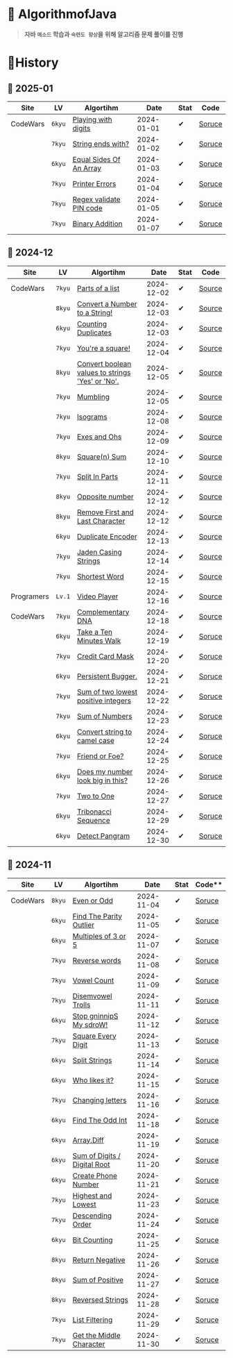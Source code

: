 # 👟 **AlgorithmofJava**
> **자바 `메소드` 학습과 `숙련도 향상`을 위해 알고리즘 문제 풀이를 진행**
# 🔖**History**
## 📘 **2025-01**
| **Site**   | LV     | **Algortihm**                                                                                                                                     | **Date**   | **Stat**  | **Code**                                                                                                                                       |
| ---------- | ------ | ------------------------------------------------------------------------------------------------------------------------------------------------- | ---------- | --------- | ---------------------------------------------------------------------------------------------------------------------------------------------- |
| CodeWars   | `6kyu` | [Playing with digits](https://www.codewars.com/kata/5552101f47fc5178b1000050)                                                                     | 2024-01-01 | ✔        | [Soruce](https://github.com/chaltteog/AlgorithmofJava/blob/main/Codewars/Detect_Pangram/algorithm.java)                                        |
|            | `7kyu` | [String ends with?](https://www.codewars.com/kata/51f2d1cafc9c0f745c00037d)                                                                       | 2024-01-02 | ✔        | [Soruce](https://github.com/chaltteog/AlgorithmofJava/blob/main/Codewars/String_ends_with/algorithm.java)                                      |
|            | `6kyu` | [Equal Sides Of An Array](https://www.codewars.com/kata/5679aa472b8f57fb8c000047)                                                                 | 2024-01-03 | ✔        | [Soruce](https://github.com/chaltteog/AlgorithmofJava/blob/main/Codewars/Equal_Sides_Of_An_Array/algorithm.java)                               |
|            | `7kyu` | [Printer Errors](https://www.codewars.com/kata/5679aa472b8f57fb8c000047)                                                                          | 2024-01-04 | ✔        | [Soruce](https://github.com/chaltteog/AlgorithmofJava/blob/main/Codewars/Printer_Errors/algorithm.java)                                        |
|            | `7kyu` | [Regex validate PIN code](https://www.codewars.com/kata/55f8a9c06c018a0d6e000132)                                                                 | 2024-01-05 | ✔        | [Soruce](https://github.com/chaltteog/AlgorithmofJava/blob/main/Codewars/Regex_validate_PIN_code/algorithm.java)                               |
|            | `7kyu` | [Binary Addition](https://www.codewars.com/kata/551f37452ff852b7bd000139)                                                                         | 2024-01-07 | ✔        | [Soruce](https://github.com/chaltteog/AlgorithmofJava/blob/main/Codewars/Binary_Addition/algorithm.java)                                       |
## 📘 **2024-12**
| **Site**   | LV     | **Algortihm**                                                                                                                                     | **Date**   | **Stat**  | **Code**                                                                                                                                       |
| ---------- | ------ | ------------------------------------------------------------------------------------------------------------------------------------------------- | ---------- | --------- | ---------------------------------------------------------------------------------------------------------------------------------------------- |
| CodeWars   | `7kyu` | [Parts of a list](https://www.codewars.com/kata/56f3a1e899b386da78000732)                                                                         | 2024-12-02 | ✔        | [Source](https://github.com/chaltteog/AlgorithmofJava/blob/main/Codewars/Parts_of_a_list/algorithm.java)                                       |
|            | `8kyu` | [Convert a Number to a String!](https://www.codewars.com/kata/5265326f5fda8eb1160004c8)                                                           | 2024-12-03 | ✔        | [Source](https://github.com/chaltteog/AlgorithmofJava/tree/main/Codewars/Convert_a_Number_to_a_String)                                         |
|            | `6kyu` | [Counting Duplicates](https://www.codewars.com/kata/54bf1c2cd5b56cc47f0007a1)                                                                     | 2024-12-03 | ✔        | [Source](https://github.com/chaltteog/AlgorithmofJava/blob/main/Codewars/Counting_Duplicates/algorithm.java)                                   |
|            | `7kyu` | [You're a square!](https://www.codewars.com/kata/54c27a33fb7da0db0100040e)                                                                        | 2024-12-04 | ✔        | [Source](https://github.com/chaltteog/AlgorithmofJava/blob/main/Codewars/You're_a_square/algorithm.java)                                       |
|            | `8kyu` | [Convert boolean values to strings 'Yes' or 'No'.](https://www.codewars.com/kata/5265326f5fda8eb1160004c8)                                        | 2024-12-05 | ✔        | [Source](https://github.com/chaltteog/AlgorithmofJava/blob/main/Codewars/Convert_boolean_values_to_strings_Yes_or_No/algorithm.java)           |
|            | `7kyu` | [Mumbling](https://www.codewars.com/kata/5667e8f4e3f572a8f2000039)                                                                                | 2024-12-05 | ✔        | [Source](https://github.com/chaltteog/AlgorithmofJava/blob/main/Codewars/Mumbling/algorithm.java)                                              |
|            | `7kyu` | [Isograms](https://www.codewars.com/kata/54ba84be607a92aa900000f1)                                                                                | 2024-12-08 | ✔        | [Source](https://github.com/chaltteog/AlgorithmofJava/blob/main/Codewars/Isograms/algorithm.java)                                              |
|            | `7kyu` | [Exes and Ohs](https://www.codewars.com/kata/55908aad6620c066bc00002a)                                                                            | 2024-12-09 | ✔        | [Source](https://github.com/chaltteog/AlgorithmofJava/blob/main/Codewars/Exes_and_Ohs/algorithm.java)                                          |
|            | `8kyu` | [Square(n) Sum](https://www.codewars.com/kata/515e271a311df0350d00000f)                                                                           | 2024-12-10 | ✔        | [Source](https://github.com/chaltteog/AlgorithmofJava/tree/main/Codewars/Square(n)_Sum)                                                        |
|            | `7kyu` | [Split In Parts](https://www.codewars.com/kata/5650ab06d11d675371000003)                                                                          | 2024-12-11 | ✔        | [Source](https://github.com/chaltteog/AlgorithmofJava/blob/main/Codewars/Split_Strings/algorithm.java)                                         |
|            | `8kyu` | [Opposite number](https://www.codewars.com/kata/56dec885c54a926dcd001095)                                                                         | 2024-12-12 | ✔        | [Source](https://github.com/chaltteog/AlgorithmofJava/blob/main/Codewars/Opposite_number/algorithm.java)                                       |
|            | `8kyu` | [Remove First and Last Character](https://www.codewars.com/kata/56bc28ad5bdaeb48760009b0)                                                         | 2024-12-12 | ✔        | [Source](https://github.com/chaltteog/AlgorithmofJava/blob/main/Codewars/Remove_First_and_Last_Character/algorithm.java)                       |
|            | `6kyu` | [Duplicate Encoder](https://www.codewars.com/kata/54b42f9314d9229fd6000d9c)                                                                       | 2024-12-13 | ✔        | [Source](https://github.com/chaltteog/AlgorithmofJava/blob/main/Codewars/Duplicate_Encoder/algorithm.java)                                     |
|            | `7kyu` | [Jaden Casing Strings](https://www.codewars.com/kata/5390bac347d09b7da40006f6)                                                                    | 2024-12-14 | ✔        | [Source](https://github.com/chaltteog/AlgorithmofJava/blob/main/Codewars/Jaden_Casing_Strings/algorithm.java)                                  |
|            | `7kyu` | [Shortest Word](https://www.codewars.com/kata/57cebe1dc6fdc20c57000ac9)                                                                           | 2024-12-15 | ✔        | [Source](https://github.com/chaltteog/AlgorithmofJava/blob/main/Codewars/Shortest_Word/algorithm.java)                                         |
| Programers | `Lv.1` | [Video Player](https://school.programmers.co.kr/learn/courses/30/lessons/340213)                                                                  | 2024-12-16 | ✔        | [Source](https://github.com/chaltteog/AlgorithmofJava/blob/main/programmers/lessons_340213/Solution.java)                                      |
| CodeWars   | `7kyu` | [Complementary DNA](https://www.codewars.com/kata/554e4a2f232cdd87d9000038)                                                                       | 2024-12-18 | ✔        | [Source](https://github.com/chaltteog/AlgorithmofJava/blob/main/Codewars/Complementary_DNA/algorithm.java)                                     |
|            | `6kyu` | [Take a Ten Minutes Walk](https://www.codewars.com/kata/54da539698b8a2ad76000228)                                                                 | 2024-12-19 | ✔        | [Soruce](https://github.com/chaltteog/AlgorithmofJava/blob/main/Codewars/Take_a_Ten_Minutes_Walk/algorithm.java)                               |
|            | `7kyu` | [Credit Card Mask](https://www.codewars.com/kata/5412509bd436bd33920011bc)                                                                        | 2024-12-20 | ✔        | [Soruce](https://github.com/chaltteog/AlgorithmofJava/blob/main/Codewars/Credit_Card_Mask/algorithm.java)                                      |
|            | `6kyu` | [Persistent Bugger.](https://www.codewars.com/kata/55bf01e5a717a0d57e0000ec)                                                                      | 2024-12-21 | ✔        | [Soruce](https://github.com/chaltteog/AlgorithmofJava/blob/main/Codewars/Persistent_Bugger/algorithm.java)                                     |
|            | `7kyu` | [Sum of two lowest positive integers](https://www.codewars.com/kata/558fc85d8fd1938afb000014)                                                     | 2024-12-22 | ✔        | [Soruce](https://github.com/chaltteog/AlgorithmofJava/blob/main/Codewars/Sum_of_two_lowest_positive_integers/algorithm.java)                   |
|            | `7kyu` | [Sum of Numbers](https://www.codewars.com/kata/55f2b110f61eb01779000053)                                                                          | 2024-12-23 | ✔        | [Soruce](https://github.com/chaltteog/AlgorithmofJava/blob/main/Codewars/Sum_of_Numbers/algorithm.java)                                        |
|            | `6kyu` | [Convert string to camel case](https://www.codewars.com/kata/517abf86da9663f1d2000003)                                                            | 2024-12-24 | ✔        | [Soruce](https://github.com/chaltteog/AlgorithmofJava/blob/main/Codewars/Convert_string_to_camel_case/algorithm.java)                          |
|            | `7kyu` | [Friend or Foe?](https://www.codewars.com/kata/55b42574ff091733d900002f)                                                                          | 2024-12-25 | ✔        | [Soruce](https://github.com/chaltteog/AlgorithmofJava/blob/main/Codewars/Friend_or_Foe/algorithm.java)                                         |
|            | `6kyu` | [Does my number look big in this?](https://www.codewars.com/kata/5287e858c6b5a9678200083c)                                                        | 2024-12-26 | ✔        | [Soruce](https://github.com/chaltteog/AlgorithmofJava/blob/main/Codewars/Does_my_number_look_big_in_this/algorithm.java)                       |
|            | `7kyu` | [Two to One](https://www.codewars.com/kata/5287e858c6b5a9678200083c)                                                                              | 2024-12-27 | ✔        | [Soruce](https://github.com/chaltteog/AlgorithmofJava/blob/main/Codewars/Two_to_One/algorithm.java)                                            |
|            | `6kyu` | [Tribonacci Sequence](https://www.codewars.com/kata/556deca17c58da83c00002db)                                                                     | 2024-12-29 | ✔        | [Soruce](https://github.com/chaltteog/AlgorithmofJava/blob/main/Codewars/Tribonacci_Sequence/algorithm.java)                                   |
|            | `6kyu` | [Detect Pangram](https://www.codewars.com/kata/545cedaa9943f7fe7b000048)                                                                          | 2024-12-30 | ✔        | [Soruce](https://github.com/chaltteog/AlgorithmofJava/blob/main/Codewars/Detect_Pangram/algorithm.java)                                        |
## 📘 **2024-11**
| **Site** | LV     | **Algortihm**                                                                                               | **Date**   | **Stat** | Code**                                                                                                            |
| -------- | ------ | ----------------------------------------------------------------------------------------------------------- | ---------- | -------- | ----------------------------------------------------------------------------------------------------------------- |
| CodeWars | `8kyu` | [Even or Odd](https://www.codewars.com/kata/53da3dbb4a5168369a0000fe)                                       | 2024-11-04 | ✔        | [Soruce](https://github.com/chaltteog/AlgorithmofJava/tree/main/Codewars/Even_or_Odd/algorithm.java)              |
|          | `6kyu` | [Find The Parity Outlier](https://www.codewars.com/kata/5526fc09a1bbd946250002dc)                           | 2024-11-05 | ✔        | [Soruce](https://github.com/chaltteog/AlgorithmofJava/blob/main/Codewars/Find_the_Parity_Outlier/algorithm.java)  |
|          | `6kyu` | [Multiples of 3 or 5](https://www.codewars.com/kata/514b92a657cdc65150000006)                               | 2024-11-07 | ✔        | [Soruce](https://github.com/chaltteog/AlgorithmofJava/blob/main/Codewars/Multiples_of_3_or_5/algorithm.java)      |
|          | `7kyu` | [Reverse words](https://www.codewars.com/kata/5259b20d6021e9e14c0010d4)                                     | 2024-11-08 | ✔        | [Soruce](https://github.com/chaltteog/AlgorithmofJava/blob/main/Codewars/Reverse_Words/algorithm.java)            |
|          | `7kyu` | [Vowel Count](https://www.codewars.com/kata/54ff3102c1bad923760001f3)                                       | 2024-11-09 | ✔        | [Soruce](https://github.com/chaltteog/AlgorithmofJava/blob/main/Codewars/Vowel_Count/algorithm.java)              |
|          | `7kyu` | [Disemvowel Trolls](https://www.codewars.com/kata/52fba66badcd10859f00097e)                                 | 2024-11-11 | ✔        | [Soruce](https://github.com/chaltteog/AlgorithmofJava/blob/main/Codewars/Disemvowel_Trolls/algorithm.java)        |
|          | `6kyu` | [Stop gninnipS My sdroW!](https://www.codewars.com/kata/5264d2b162488dc400000001)                           | 2024-11-12 | ✔        | [Soruce](https://github.com/chaltteog/AlgorithmofJava/blob/main/Codewars/Stop_gninnipS_My_sdroW/algorithm.java)   |
|          | `7kyu` | [Square Every Digit](https://www.codewars.com/kata/546e2562b03326a88e000020)                                | 2024-11-13 | ✔        | [Soruce](https://github.com/chaltteog/AlgorithmofJava/blob/main/Codewars/Square_Every_Digit/algorithm.java)       |
|          | `6kyu` | [Split Strings](https://www.codewars.com/kata/515de9ae9dcfc28eb6000001)                                     | 2024-11-14 | ✔        | [Soruce](https://github.com/chaltteog/AlgorithmofJava/blob/main/Codewars/Split_Strings/algorithm.java)            |
|          | `6kyu` | [Who likes it?](https://www.codewars.com/kata/5266876b8f4bf2da9b000362)                                     | 2024-11-15 | ✔        | [Soruce](https://github.com/chaltteog/AlgorithmofJava/blob/main/Codewars/Who_Likes_It/algorithm.java)             |
|          | `7kyu` | [Changing letters](https://www.codewars.com/kata/5831c204a31721e2ae000294)                                  | 2024-11-16 | ✔        | [Soruce](https://github.com/chaltteog/AlgorithmofJava/blob/main/Codewars/Changing_Letters/algorithm.java)         |
|          | `6kyu` | [Find The Odd Int](https://www.codewars.com/kata/54da5a58ea159efa38000836)                                  | 2024-11-18 | ✔        | [Soruce](https://github.com/chaltteog/AlgorithmofJava/blob/main/Codewars/Find_the_OddInt/algorithm.java)          |
|          | `6kyu` | [Array.Diff](https://www.codewars.com/kata/523f5d21c841566fde000009)                                        | 2024-11-19 | ✔        | [Soruce](https://github.com/chaltteog/AlgorithmofJava/blob/main/Codewars/Array_Diff/algorithm.java)               |
|          | `6kyu` | [Sum of Digits / Digital Root](https://www.codewars.com/kata/541c8630095125aba6000c00/java)                 | 2024-11-20 | ✔        | [Soruce](https://github.com/chaltteog/AlgorithmofJava/blob/main/Codewars/Digital_Root/algorithm.java)             |
|          | `6kyu` | [Create Phone Number](https://www.codewars.com/kata/525f50e3b73515a6db000b83)                               | 2024-11-21 | ✔        | [Soruce](https://github.com/chaltteog/AlgorithmofJava/blob/main/Codewars/Create_Phone_Number/algorithm.java)      |
|          | `7kyu` | [Highest and Lowest](https://www.codewars.com/kata/554b4ac871d6813a03000035)                                | 2024-11-23 | ✔        | [Soruce](https://github.com/chaltteog/AlgorithmofJava/blob/main/Codewars/Highest_and_Lowest/algorithm.java)       |
|          | `7kyu` | [Descending Order](https://www.codewars.com/kata/5467e4d82edf8bbf40000155)                                  | 2024-11-24 | ✔        | [Soruce](https://github.com/chaltteog/AlgorithmofJava/blob/main/Codewars/Descending_Order/algorithm.java)         |
|          | `6kyu` | [Bit Counting](https://github.com/chaltteog/AlgorithmofJava/blob/main/Codewars/Bit_Counting/algorithm.java) | 2024-11-25 | ✔        | [Soruce](https://www.codewars.com/kata/526571aae218b8ee490006f4)                                                  |
|          | `8kyu` | [Return Negative](https://www.codewars.com/kata/55685cd7ad70877c23000102)                                   | 2024-11-26 | ✔        | [Soruce](https://github.com/chaltteog/AlgorithmofJava/blob/main/Codewars/Return_Negative/algorithm.java)          |
|          | `8kyu` | [Sum of Positive](https://www.codewars.com/kata/5715eaedb436cf5606000381)                                   | 2024-11-27 | ✔        | [Soruce](https://github.com/chaltteog/AlgorithmofJava/blob/main/Codewars/Sum_of_Positive/algorithm.java)          |
|          | `8kyu` | [Reversed Strings](https://www.codewars.com/kata/5168bb5dfe9a00b126000018)                                  | 2024-11-28 | ✔        | [Soruce](https://github.com/chaltteog/AlgorithmofJava/blob/main/Codewars/Reversed_Strings/algorithm.java)         |
|          | `7kyu` | [List Filtering](https://www.codewars.com/kata/53dbd5315a3c69eed20002dd)                                    | 2024-11-29 | ✔        | [Soruce](https://github.com/chaltteog/AlgorithmofJava/blob/main/Codewars/List_Filtering/algorithm.java)           |
|          | `7kyu` | [Get the Middle Character](https://www.codewars.com/kata/56747fd5cb988479af000028)                          | 2024-11-30 | ✔        | [Soruce](https://github.com/chaltteog/AlgorithmofJava/blob/main/Codewars/Get_the_Middle_Character/algorithm.java) |
